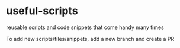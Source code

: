 # useful-scripts
reusable scripts and code snippets that come handy many times

To add new scripts/files/snippets, add a new branch and create a PR
